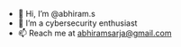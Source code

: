 - 👋 Hi, I’m @abhiram.s
- 👀 I’m a cybersecurity enthusiast
- 📫 Reach me at abhiramsarja@gmail.com

<!---
a-sarja/a-sarja is a ✨ special ✨ repository because its `README.md` (this file) appears on your GitHub profile.
You can click the Preview link to take a look at your changes.
--->
